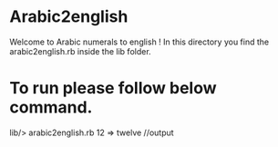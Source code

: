 # Arabic2english

Welcome to Arabic numerals to english ! In this directory you find the arabic2english.rb inside the lib folder.

# To run please follow below command.

lib/> arabic2english.rb 12 
 => twelve  //output 